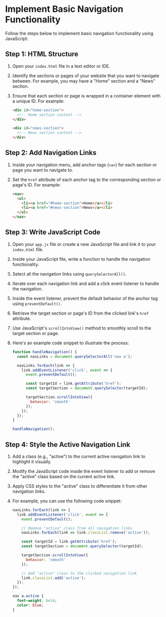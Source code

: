 

# Implement Basic Navigation Functionality

Follow the steps below to implement basic navigation functionality using JavaScript:

## Step 1: HTML Structure

1. Open your `index.html` file in a text editor or IDE.
2. Identify the sections or pages of your website that you want to navigate between. For example, you may have a "Home" section and a "News" section.
3. Ensure that each section or page is wrapped in a container element with a unique ID. For example:

    ```html
    <div id="home-section">
      <!-- Home section content -->
    </div>
    
    <div id="news-section">
      <!-- News section content -->
    </div>
    ```

## Step 2: Add Navigation Links

1. Inside your navigation menu, add anchor tags (`<a>`) for each section or page you want to navigate to.
2. Set the `href` attribute of each anchor tag to the corresponding section or page's ID. For example:

    ```html
    <nav>
      <ul>
        <li><a href="#home-section">Home</a></li>
        <li><a href="#news-section">News</a></li>
      </ul>
    </nav>
    ```

## Step 3: Write JavaScript Code

1. Open your `app.js` file or create a new JavaScript file and link it to your `index.html` file.
2. Inside your JavaScript file, write a function to handle the navigation functionality.
3. Select all the navigation links using `querySelectorAll()`.
4. Iterate over each navigation link and add a click event listener to handle the navigation.
5. Inside the event listener, prevent the default behavior of the anchor tag using `preventDefault()`.
6. Retrieve the target section or page's ID from the clicked link's `href` attribute.
7. Use JavaScript's `scrollIntoView()` method to smoothly scroll to the target section or page.
8. Here's an example code snippet to illustrate the process:
    
    ```javascript
    function handleNavigation() {
      const navLinks = document.querySelectorAll('nav a');
    
      navLinks.forEach(link => {
        link.addEventListener('click', event => {
          event.preventDefault();
    
          const targetId = link.getAttribute('href');
          const targetSection = document.querySelector(targetId);
    
          targetSection.scrollIntoView({
            behavior: 'smooth'
          });
        });
      });
    }
    
    handleNavigation();
    ```

## Step 4: Style the Active Navigation Link

1. Add a class (e.g., "active") to the current active navigation link to highlight it visually.
2. Modify the JavaScript code inside the event listener to add or remove the "active" class based on the current active link.
3. Apply CSS styles to the "active" class to differentiate it from other navigation links.
4. For example, you can use the following code snippet:

    ```javascript
    navLinks.forEach(link => {
      link.addEventListener('click', event => {
        event.preventDefault();
    
        // Remove "active" class from all navigation links
        navLinks.forEach(link => link.classList.remove('active'));
    
        const targetId = link.getAttribute('href');
        const targetSection = document.querySelector(targetId);
    
        targetSection.scrollIntoView({
          behavior: 'smooth'
        });
    
        // Add "active" class to the clicked navigation link
        link.classList.add('active');
      });
    });
    ```

    ```css
    nav a.active {
      font-weight: bold;
      color: blue;
    }
    ```
    
